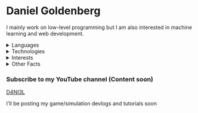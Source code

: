 # Daniel Goldenberg

I mainly work on low-level programming but I am also interested in machine learning and web development.

<details>
<summary>Languages</summary>

- C/C++
- Go
- Python
- JavaScript
- Java
- C#
- HTML/SCSS

<br>

- English
- Russian
- Ukrainian (Partially)
- Spanish (Partially)
</details>

<details>
<summary>Technologies</summary>

- React.js/Next.js
- Raylib
- SFML
- Flask
- Mux
- Unity
</details>

<details>
<summary>Interests</summary>
   
- Physics & Engineering
- Business & Economics
- BJJ & Judo
- Politics
</details>

<details>
<summary>Other Facts</summary>

- Age: 17
- Date of Birth: July 4th, 1776
- State: Florida, USA
- Favorite...
   - President: George Washington
   - Founding Father: James Madison
   - Youtubers: Dani, Randy, Donut Operator
- Currently Reading...
   - *Basic Economics* by Thomas Sowell
   - *A Conflict of Visions* by Thomas Sowell
   - *Superintelligence* by Nick Bostrom
</details>

### Subscribe to my YouTube channel (Content soon)
[D4NI3L](https://www.youtube.com/channel/UCah4qBil59HnU_k6YiTAAjA?sub_confirmation=1)

I'll be posting my game/simulation devlogs and tutorials soon
